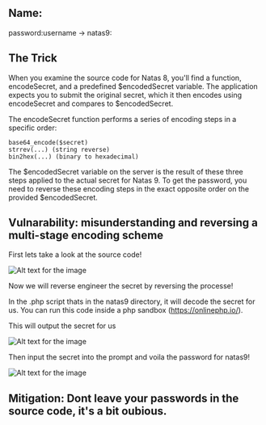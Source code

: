 ## Name: 

password:username ->
natas9:

## The Trick
When you examine the source code for Natas 8, you'll find a function, encodeSecret, and a predefined $encodedSecret variable. The application expects you to submit the original secret, which it then encodes using encodeSecret and compares to $encodedSecret.

The encodeSecret function performs a series of encoding steps in a specific order:

    base64_encode($secret)
    strrev(...) (string reverse)
    bin2hex(...) (binary to hexadecimal)

The $encodedSecret variable on the server is the result of these three steps applied to the actual secret for Natas 9. To get the password, you need to reverse these encoding steps in the exact opposite order on the provided $encodedSecret.

## Vulnarability: misunderstanding and reversing a multi-stage encoding scheme

First lets take a look at the source code!

![Alt text for the image]()

Now we will reverse engineer the secret by reversing the processe!

In the .php script thats in the natas9 directory, it will decode the secret for us.
You can run this code inside a php sandbox (https://onlinephp.io/).

This will output the secret for us

![Alt text for the image]()

Then input the secret into the prompt and voila the password for natas9!

![Alt text for the image]()

## Mitigation: Dont leave your passwords in the source code, it's a bit oubious.
